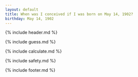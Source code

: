 ```yaml
---
layout: default
title: When was I conceived if I was born on May 14, 1902?
birthday: May 14, 1902
---
```


{% include header.md %}

{% include guess.md %}

{% include calculate.md %}

{% include safety.md %}

{% include footer.md %}



